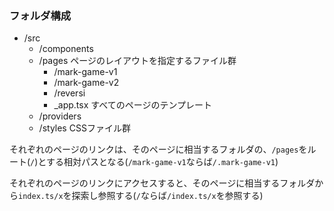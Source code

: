 ### フォルダ構成
- /src
  - /components
  - /pages ページのレイアウトを指定するファイル群
    - /mark-game-v1
    - /mark-game-v2
    - /reversi
    - _app.tsx すべてのページのテンプレート
  - /providers
  - /styles CSSファイル群

それぞれのページのリンクは、そのページに相当するフォルダの、`/pages`をルート(`/`)とする相対パスとなる(`/mark-game-v1`ならば`/.mark-game-v1`)

それぞれのページのリンクにアクセスすると、そのページに相当するフォルダから`index.ts/x`を探索し参照する(`/`ならば`/index.ts/x`を参照する)